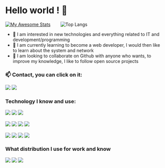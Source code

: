 # Hello world ! 👋
[![My Awesome Stats](https://awesome-github-stats.azurewebsites.net/user-stats/bunnyhopper363?cardType=github&theme=dracula&preferLogin=true&Border=F66D95&Background=1B0031&Ring=F66D95)](https://git.io/awesome-stats-card) &nbsp;&nbsp;&nbsp;&nbsp;&nbsp;&nbsp;
![Top Langs](https://github-readme-stats-sigma-five.vercel.app/api/top-langs/?username=bunnyhopper363)
- 👀 I am interested in new technologies and everything related to IT and development/programming <br>
- 🌱 I am currently learning to become a web developer, I would then like to learn about the system and network <br>
- 💞️ I am looking to collaborate on Github with anyone who wants, to improve my knowledge, I like to follow open source projects <br>

 <h3>📫 Contact, you can click on it:</h3>
 <a href="https://github.com/bunnyhopper363"><img src="https://img.shields.io/badge/GitHub-100000?style=for-the-badge&logo=github&logoColor=white"></img></a>
<a href="https://www.linkedin.com/in/samuel-d%C3%A9nomm%C3%A9-7b9943280/]"><img src="https://img.shields.io/badge/LinkedIn-0077B5?style=for-the-badge&logo=linkedin&logoColor=white"></img></a>
<h3>Technology I know and use:</h3>
<a href="#"><img src="https://img.shields.io/badge/HTML5-E34F26?style=for-the-badge&logo=html5&logoColor=white"></img></a>
<a href="#"><img src="https://img.shields.io/badge/CSS3-1572B6?style=for-the-badge&logo=css3&logoColor=white"></img></a>
<a href="#"><img src="https://img.shields.io/badge/JavaScript-F7DF1E?style=for-the-badge&logo=javascript&logoColor=black"></img></a>
 <br> <br>
<a href="#"><img src="https://img.shields.io/badge/C-00599C?style=for-the-badge&logo=c&logoColor=white"></img></a>
<a href="#"><img src="https://img.shields.io/badge/Dart-0175C2?style=for-the-badge&logo=dart&logoColor=white"></img></a>
<a href="#"><img src="https://img.shields.io/badge/Flutter-02569B?style=for-the-badge&logo=flutter&logoColor=white"></img></a>
<a href="#"><img src="https://img.shields.io/badge/PHP-777BB4?style=for-the-badge&logo=php&logoColor=white"></img></a>
 <br><br>
<a href="#"><img src="https://img.shields.io/badge/GIT-E44C30?style=for-the-badge&logo=git&logoColor=white"></img></a>
<a href="#"><img src="https://img.shields.io/badge/Visual_Studio-5C2D91?style=for-the-badge&logo=visual%20studio&logoColor=white"></img></a>
<a href="#"><img src="https://img.shields.io/badge/MariaDB-003545?style=for-the-badge&logo=mariadb&logoColor=white"></img></a>
<a href="#"><img src="https://img.shields.io/badge/Bootstrap-563D7C?style=for-the-badge&logo=bootstrap&logoColor=white"></img></a>
<br>
<h3>What distribution I use for work and know</h3>
<a href="#"><img src="https://img.shields.io/badge/Linux-FCC624?style=for-the-badge&logo=linux&logoColor=black"></img></a>
<a href="#"><img src="https://img.shields.io/badge/Arch_Linux-1793D1?style=for-the-badge&logo=arch-linux&logoColor=white"></img></a>
<a href="#"><img src="https://img.shields.io/badge/manjaro-35BF5C?style=for-the-badge&logo=manjaro&logoColor=white"></img></a>


<!---
bunnyhopper363/bunnyhopper363 is a ✨ special ✨ repository because its `README.md` (this file) appears on your GitHub profile.
You can click the Preview link to take a look at your changes.
--->
